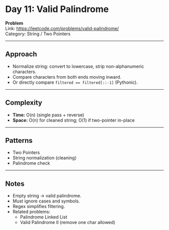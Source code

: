 # Day 11: Valid Palindrome

**Problem**  
Link: https://leetcode.com/problems/valid-palindrome/  
Category: String / Two Pointers  

---

## Approach 
- Normalize string: convert to lowercase, strip non-alphanumeric characters.  
- Compare characters from both ends moving inward.  
- Or directly compare `filtered == filtered[::-1]` (Pythonic).  

---

## Complexity
- **Time:** O(n) (single pass + reverse)  
- **Space:** O(n) for cleaned string; O(1) if two-pointer in-place  

---

## Patterns
- Two Pointers  
- String normalization (cleaning)  
- Palindrome check  

---

## Notes
- Empty string → valid palindrome.  
- Must ignore cases and symbols.  
- Regex simplifies filtering.  
- Related problems:  
  - Palindrome Linked List  
  - Valid Palindrome II (remove one char allowed)  